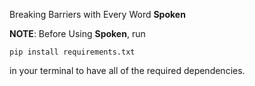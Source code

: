 Breaking Barriers with Every Word **Spoken**

**NOTE**: Before Using **Spoken**, run 
```
pip install requirements.txt
```
in your terminal to have all of the required dependencies.
